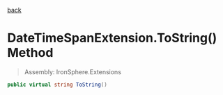 ﻿

[back](/IronSphere.Extensions/types/DateTimeSpanExtension)

# DateTimeSpanExtension.ToString() Method

> Assembly: IronSphere.Extensions

```csharp
public virtual string ToString()
```



 